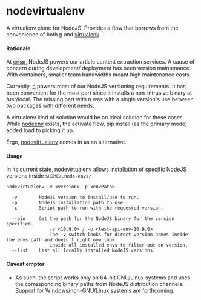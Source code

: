 # nodevirtualenv

A virtualenv clone for NodeJS. Provides a flow that borrows from the convenience of both [n](https://github.com/tj/n) and [virtualenv](https://github.com/pypa/virtualenv)

#### Rationale

At [crisp](https://getcrisp.news), NodeJS powers our article content extraction services. A cause of concern during development/ deployment has been version maintenance. With containers, smaller team bandwidths meant high maintenance costs.

Currently, [n](https://github.com/tj/n) powers most of our NodeJS versioning requirements. It has been convenient for the most part since it installs a non-intrusive binary at /usr/local. The missing part with n was with a single version's use between two packages with different needs.

A virtualenv kind of solution would be an ideal solution for these cases. While [nodeenv](https://github.com/ekalinin/nodeenv) exists, the activate flow, pip install (as the primary mode) added load to picking it up.

Ergo, [nodevirtualenv](https://github.com/techiev2/node-virtualenv) comes in as an alternative.



#### Usage

In its current state, nodevirtualenv allows installation of specific NodeJS versions inside ```$HOME/.node-envs/```

>>>
	nodevirtualenv -v <version> -p <envPath>

	  -v        NodeJS version to install/use to run.
	  -p        NodeJS installation path to use.
	  -c        Script path to run with the requested version.

	  --bin     Get the path for the NodeJS binary for the version specified.
                    -v <10.9.0> / -p <test-api-env-10.9.0>
                    The -v switch looks for direct version names inside the envs path and doesn't right now look
                    inside all installed envs to filter out on version.
	  --list    List all locally installed NodeJS versions.



#### Caveat emptor

* As such, the script works only on 64-bit GNU/Linux systems and uses the corresponding binary paths from NodeJS distribution channels. Support for Windows/non-GNU/Linux systems are forthcoming.
